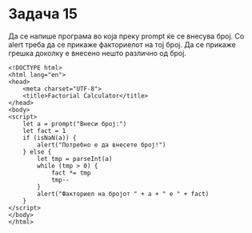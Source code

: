 # Задача 15

Да се напише програма во која преку prompt ќе се внесува број.
Со alert треба да се прикаже факториелот на тој број.
Да се прикаже грешка доколку е внесено нешто различно од број.

~~~
<!DOCTYPE html>
<html lang="en">
<head>
    <meta charset="UTF-8">
    <title>Factorial Calculator</title>
</head>
<body>
<script>
    let a = prompt("Внеси број:")
    let fact = 1
    if (isNaN(a)) {
        alert("Потребно е да внесете број!")
    } else {
        let tmp = parseInt(a)
        while (tmp > 0) {
            fact *= tmp
            tmp--
        }
        alert("Факториел на бројот " + a + " e " + fact)
    }
</script>
</body>
</html>
~~~